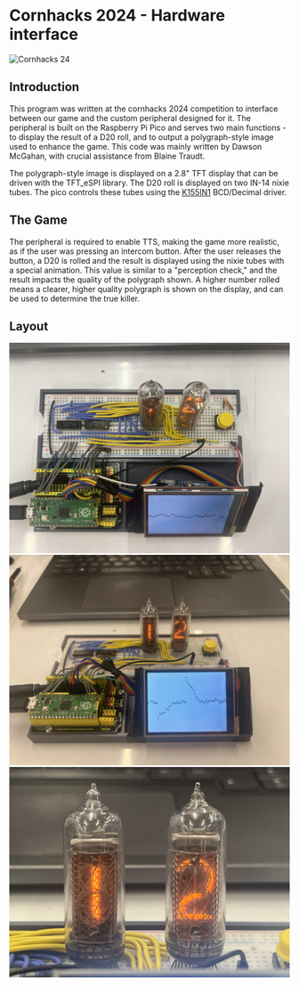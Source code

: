 Cornhacks 2024 - Hardware interface
=====================================

![Cornhacks 24](https://newsroom.unl.edu/announce/files/file194465.png)

## Introduction
This program was written at the cornhacks 2024 competition to interface between our game and the custom peripheral designed for it. The peripheral
is built on the Raspberry Pi Pico and serves two main functions - to display the result of a D20 roll, and
to output a polygraph-style image used to enhance the game. This code was mainly written by Dawson McGahan, with 
crucial assistance from Blaine Traudt.

The polygraph-style image is displayed on a 2.8" TFT display that can be driven with the TFT_eSPI library. The D20
roll is displayed on two IN-14 nixie tubes. The pico controls these tubes using the  [ K155IN1](https://tubehobby.com/datasheets/k155id1.pdf) BCD/Decimal driver.

## The Game
The peripheral is required to enable TTS, making the game more realistic, as if the user was pressing an intercom button.
After the user releases the button, a D20 is rolled and the result is displayed using the nixie tubes with a special
animation. This value is similar to a "perception check," and the result impacts the quality of the polygraph shown. A higher number rolled means a clearer, higher quality polygraph is shown on the display, and can be used to determine the true killer.

## Layout
![Overall Layout](/img/IMG_5011.JPG)
![Front View](/img/IMG_5012.JPG)
![Nixie](/img/IMG_5013.JPG)